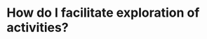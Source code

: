 # How do I facilitate exploration of activities?

<!-- #p1 -->

<!-- {BearID:E74AE370-75B9-415A-950E-0263EB8F5836-5248-000008D053E1FF26} -->
